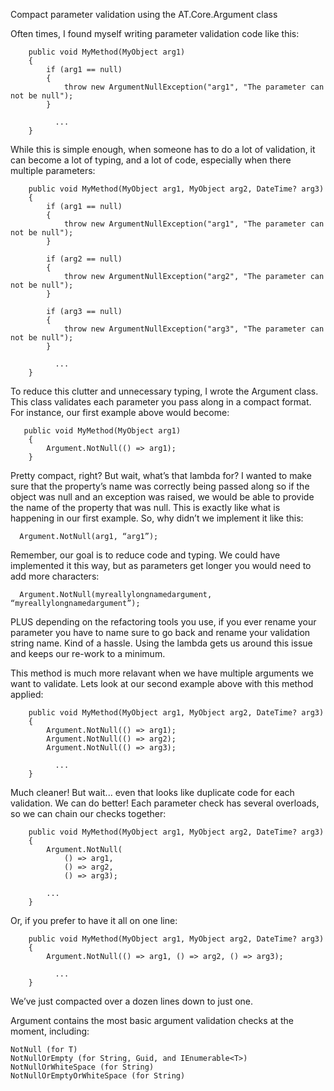 Compact parameter validation using the AT.Core.Argument class


Often times, I found myself writing parameter validation code like this:

        public void MyMethod(MyObject arg1)
        {
            if (arg1 == null)
            {
                throw new ArgumentNullException("arg1", "The parameter can not be null");
            }
  
	          ...
        }

While this is simple enough, when someone has to do a lot of validation, it can become a lot of typing, and a lot of code, especially when there multiple parameters:

        public void MyMethod(MyObject arg1, MyObject arg2, DateTime? arg3)
        {
            if (arg1 == null)
            {
                throw new ArgumentNullException("arg1", "The parameter can not be null");
            }

            if (arg2 == null)
            {
                throw new ArgumentNullException("arg2", "The parameter can not be null");
            }

            if (arg3 == null)
            {
                throw new ArgumentNullException("arg3", "The parameter can not be null");
            }

	          ...
        }

To reduce this clutter and unnecessary typing, I wrote the Argument class. This class validates each parameter you pass along in a compact format. For instance, our first example above would become:
       
       public void MyMethod(MyObject arg1)
        {
            Argument.NotNull(() => arg1);
        }

Pretty compact, right? But wait, what’s that lambda for? I wanted to make sure that the property’s name was correctly being passed along so if the object was null and an exception was raised, we would be able to provide the name of the property that was null. This is exactly like what is happening in our first example. So, why didn’t we implement it like this:

      Argument.NotNull(arg1, “arg1”);

Remember, our goal is to reduce code and typing. We could have implemented it this way, but as parameters get longer you would need to add more characters:

      Argument.NotNull(myreallylongnamedargument, “myreallylongnamedargument”);

PLUS depending on the refactoring tools you use, if you ever rename your parameter you have to name sure to go back and rename your validation string name. Kind of a hassle. Using the lambda gets us around this issue and keeps our re-work to a minimum.

This method is much more relavant when we have multiple arguments we want to validate. Lets look at our second example above with this method applied:

        public void MyMethod(MyObject arg1, MyObject arg2, DateTime? arg3)
        {
            Argument.NotNull(() => arg1);
            Argument.NotNull(() => arg2);
            Argument.NotNull(() => arg3);

	          ...
        }

Much cleaner! But wait... even that looks like duplicate code for each validation. We can do better! Each parameter check has several overloads, so we can chain our checks together:

        public void MyMethod(MyObject arg1, MyObject arg2, DateTime? arg3)
        {
            Argument.NotNull(
                () => arg1,
                () => arg2,
                () => arg3);

            ...
        }

Or, if you prefer to have it all on one line:

        public void MyMethod(MyObject arg1, MyObject arg2, DateTime? arg3)
        {
            Argument.NotNull(() => arg1, () => arg2, () => arg3);

	          ...
        }

We’ve just compacted over a dozen lines down to just one.

Argument contains the most basic argument validation checks at the moment, including:

    NotNull (for T)
    NotNullOrEmpty (for String, Guid, and IEnumerable<T>)
    NotNullOrWhiteSpace (for String)
    NotNullOrEmptyOrWhiteSpace (for String)
